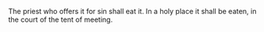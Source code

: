 The priest who offers it for sin shall eat it. In a holy place it shall be eaten, in the court of the tent of meeting.
